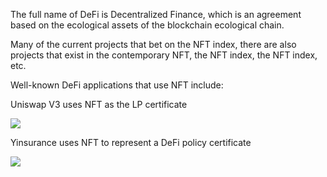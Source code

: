 The full name of DeFi is Decentralized Finance, which is an agreement based on the ecological assets of the blockchain ecological chain.

Many of the current projects that bet on the NFT index, there are also projects that exist in the contemporary NFT, the NFT index, the NFT index, etc.

Well-known DeFi applications that use NFT include:

Uniswap V3 uses NFT as the LP certificate

![](resources/020F8D47E8584EB94E0EF027827A2F08.png)

Yinsurance uses NFT to represent a DeFi policy certificate

![](resources/47E330743C50276B2BDFD3C374978651.png)